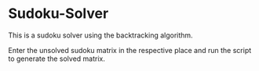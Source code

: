 # Sudoku-Solver
This is a sudoku solver using the backtracking algorithm.

Enter the unsolved sudoku matrix in the respective place and run the script to generate the solved matrix.
